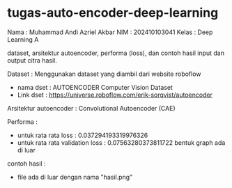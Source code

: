 # tugas-auto-encoder-deep-learning

Nama : Muhammad Andi Azriel Akbar
NIM : 202410103041
Kelas : Deep Learning A

dataset, arsitektur autoencoder, performa (loss), dan contoh hasil input dan output citra hasil.

Dataset : Menggunakan dataset yang diambil dari website roboflow
- nama dset : AUTOENCODER Computer Vision Dataset
- Link dset : https://universe.roboflow.com/erik-sorqvist/autoencoder

Arsitektur autoencoder : Convolutional Autoencoder (CAE)

Performa :
- untuk rata rata loss : 0.037294193319976326
- untuk rata rata validation loss : 0.07563280373811722
bentuk graph ada di luar

contoh hasil :
- file ada di luar dengan nama "hasil.png"
